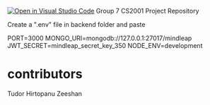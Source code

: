 [![Open in Visual Studio Code](https://classroom.github.com/assets/open-in-vscode-2e0aaae1b6195c2367325f4f02e2d04e9abb55f0b24a779b69b11b9e10269abc.svg)](https://classroom.github.com/online_ide?assignment_repo_id=16829963&assignment_repo_type=AssignmentRepo)
Group 7 CS2001 Project Repository


Create a ".env" file in backend folder and paste

PORT=3000
MONGO_URI=mongodb://127.0.0.1:27017/mindleap
JWT_SECRET=mindleap_secret_key_350
NODE_ENV=development

# contributors

Tudor Hirtopanu
Zeeshan


